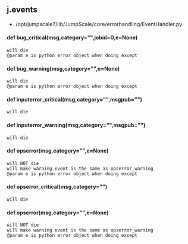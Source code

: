 ## j.events

- /opt/jumpscale7/lib/JumpScale/core/errorhandling/EventHandler.py

#### def bug_critical(msg,category="",jobid=0,e=None) 

    will die
    @param e is python error object when doing except

#### def bug_warning(msg,category="",e=None) 

    will die
    @param e is python error object when doing except

#### def inputerror_critical(msg,category="",msgpub="") 

    will die

#### def inputerror_warning(msg,category="",msgpub="") 

    will die

#### def opserror(msg,category="",e=None) 

    will NOT die
    will make warning event is the same as opserror_warning
    @param e is python error object when doing except

#### def opserror_critical(msg,category="") 

    will die

#### def opserror(msg,category="",e=None) 

    will NOT die
    will make warning event is the same as opserror_warning
    @param e is python error object when doing except

